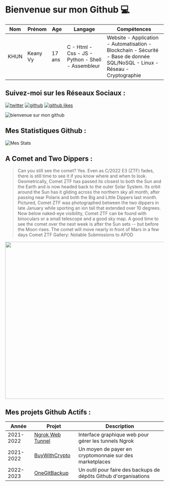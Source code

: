 # Bienvenue sur mon Github 💻
| Nom | Prénom | Age | Langage | Compétences |
|---  |---     |---  |---      |---
| KHUN | Keany Vy | 17 ans | C - Html - Css - JS - Python - Shell - Assembleur | Website - Application - Automatisation - Blockchain - Sécurité - Base de donnée SQL/NoSQL - Linux - Réseau - Cryptographie |

## Suivez-moi sur les Réseaux Sociaux :
[![twitter](https://img.shields.io/twitter/follow/thisiskeanyvy?style=social)](https://twitter.com/thisiskeanyvy)
[![github](https://img.shields.io/github/followers/thisiskeanyvy?style=social)](https://github.com/thisiskeanyvy?tab=followers)
[![github likes](https://img.shields.io/github/stars/thisiskeanyvy?style=social)](https://github.com/thisiskeanyvy)

![bienvenue sur mon github](https://thisiskeanyvy-hosting.pages.dev/banner.gif)

## Mes Statistiques Github :
![Mes Stats](https://github-readme-stats.vercel.app/api?username=thisiskeanyvy&show_icons=true&theme=radical)

## A Comet and Two Dippers :

> Can you still see the comet?  Yes. Even as C/2022 E3 (ZTF) fades, there is still time to see it if you know where and when to look. Geometrically, Comet ZTF has passed its closest to both the Sun and the Earth and is now headed back to the outer Solar System. Its orbit around the Sun has it gliding across the northern sky all month, after passing near Polaris and both the Big and Little Dippers last month. Pictured, Comet ZTF was photographed between the two dippers in late January while sporting an ion tail that extended over 10 degrees. Now below naked-eye visibility, Comet ZTF can be found with binoculars or a small telescope and a good sky map.  A good time to see the comet over the next week is after the Sun sets -- but before the Moon rises. The comet will move nearly in front of Mars in a few days   Comet ZTF Gallery: Notable Submissions to APOD

<img src='https://apod.nasa.gov/apod/image/2302/ZtfDippersB_Horalek_960_annotated.jpg' width="800" height="500"/>

## Mes projets Github Actifs :
| Année | Projet | Description |
|---   |---     |---          |
| 2021-2022 | [Ngrok Web Tunnel](https://github.com/thisiskeanyvy/ngrok-web-manager) | Interface graphique web pour gérer les tunnels Ngrok |
| 2021-2022 | [BuyWithCrypto](https://github.com/BuyWithCrypto) | Un moyen de payer en cryptomonnaie sur des marketplaces |
| 2022-2023 | [OneGitBackup](https://github.com/BuyWithCrypto/OneGitBackup) | Un outil pour faire des backups de dépôts Github d'organisations |